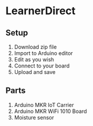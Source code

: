 # LearnerDirect

## Setup 

1. Download zip file 
2. Import to Arduino editor 
3. Edit as you wish
4. Connect to your board 
5. Upload and save 

## Parts 

1. Arduino MKR IoT Carrier 
2. Arduino MKR WiFi 1010 Board 
3. Moisture sensor 
